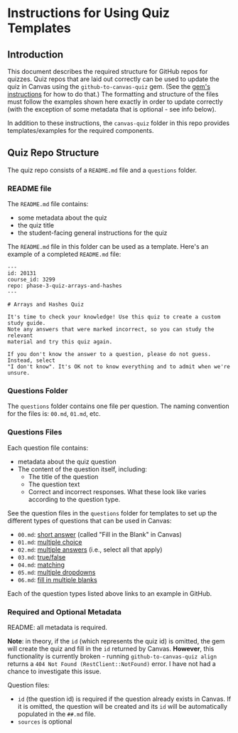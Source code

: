 # Instructions for Using Quiz Templates

## Introduction

This document describes the required structure for GitHub repos for quizzes.
Quiz repos that are laid out correctly can be used to update the quiz in Canvas
using the `github-to-canvas-quiz` gem. (See the [gem's
instructions](https://github.com/learn-co-curriculum/github-to-canvas-quiz) for
how to do that.) The formatting and structure of the files must follow the
examples shown here exactly in order to update correctly (with the exception of
some metadata that is optional - see info below).

In addition to these instructions, the `canvas-quiz` folder in this repo
provides templates/examples for the required components.

## Quiz Repo Structure

The quiz repo consists of a `README.md` file and a `questions` folder.

### README file

The `README.md` file contains:

- some metadata about the quiz
- the quiz title
- the student-facing general instructions for the quiz

The `README.md` file in this folder can be used as a template. Here's an example
of a completed `README.md` file:

```text
---
id: 20131
course_id: 3299
repo: phase-3-quiz-arrays-and-hashes
---

# Arrays and Hashes Quiz

It's time to check your knowledge! Use this quiz to create a custom study guide.
Note any answers that were marked incorrect, so you can study the relevant
material and try this quiz again.

If you don't know the answer to a question, please do not guess. Instead, select
"I don't know". It's OK not to know everything and to admit when we're unsure.
```

### Questions Folder

The `questions` folder contains one file per question. The naming convention for
the files is: `00.md`, `01.md`, etc.

### Questions Files

Each question file contains:

- metadata about the quiz question
- The content of the question itself, including:
  - The title of the question
  - The question text
  - Correct and incorrect responses. What these look like varies according to
    the question type.

See the question files in the `questions` folder for templates to set up
the different types of questions that can be used in Canvas:

- `00.md`: [short answer][] (called "Fill in the Blank" in Canvas)
- `01.md`: [multiple choice][]
- `02.md`: [multiple answers][] (i.e., select all that apply)
- `03.md`: [true/false][]
- `04.md`: [matching][]
- `05.md`: [multiple dropdowns][]
- `06.md`: [fill in multiple blanks][]

Each of the question types listed above links to an example in GitHub.

### Required and Optional Metadata

README: all metadata is required.

**Note**: in theory, if the `id` (which represents the quiz id) is omitted, the
gem will create the quiz and fill in the `id` returned by Canvas. **However**,
this functionality is currently broken - running `github-to-canvas-quiz align`
returns a `404 Not Found (RestClient::NotFound)` error. I have not had a chance
to investigate this issue.

Question files:

- `id` (the question id) is required if the question already exists in Canvas.
  If it is omitted, the question will be created and its `id` will be
  automatically populated in the `##.md` file.
- `sources` is optional

[short answer]: https://learning.flatironschool.com/courses/3297/quizzes/22405/take?preview=1
[multiple choice]: https://learning.flatironschool.com/courses/3297/quizzes/22405/take/questions/146235?preview=true
[multiple answers]: https://learning.flatironschool.com/courses/3299/quizzes/20131/take/questions/130250?preview=true
[true/false]: https://learning.flatironschool.com/courses/3297/quizzes/31701/take/questions/210218?preview=true
[matching]: https://learning.flatironschool.com/courses/3264/quizzes/18300/take/questions/124109?preview=true
[multiple dropdowns]: https://learning.flatironschool.com/courses/3299/quizzes/19086/take/questions/120510?preview=true
[fill in multiple blanks]: https://learning.flatironschool.com/courses/3299/quizzes/19094/take/questions/149618?preview=true
